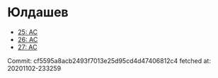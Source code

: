 # Юлдашев
- [25: AC](25.md)
- [26: AC](26.md)
- [27: AC](27.md)

Commit: cf5595a8acb2493f7013e25d95cd4d47406812c4
 fetched at: 20201102-233259
